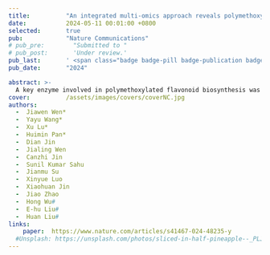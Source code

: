 ```yaml
---
title:          "An integrated multi-omics approach reveals polymethoxylated flavonoid biosynthesis in Citrus reticulata cv. Chachiensis"
date:           2024-05-11 00:01:00 +0800
selected:       true
pub:            "Nature Communications"
# pub_pre:        "Submitted to "
# pub_post:       'Under review.'
pub_last:       ' <span class="badge badge-pill badge-publication badge-success">Spotlight</span>'
pub_date:       "2024"

abstract: >-
  A key enzyme involved in polymethoxylated flavonoid biosynthesis was identified through an integrated multi-omics approach.
cover:          /assets/images/covers/coverNC.jpg
authors:
  -  Jiawen Wen*
  -  Yayu Wang*
  -  Xu Lu*
  -  Huimin Pan*
  -  Dian Jin
  -  Jialing Wen
  -  Canzhi Jin
  -  Sunil Kumar Sahu
  -  Jianmu Su
  -  Xinyue Luo
  -  Xiaohuan Jin
  -  Jiao Zhao
  -  Hong Wu#
  -  E-hu Liu#
  -  Huan Liu#
links:
    paper:  https://www.nature.com/articles/s41467-024-48235-y
  #Unsplash: https://unsplash.com/photos/sliced-in-half-pineapple--_PLJZmHZzk
---
```

